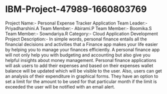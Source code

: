 # IBM-Project-47989-1660803769
 Project Name:- Personal Expense Tracker Application
 Team Leader:- Priyadharshini.A
 Team Member:- Abirami.P
 Team Member:- Boomika.S
 Team Member:- Sowndariya.R
 Category:- Cloud Application Development
 Project Description:-
      In simple words, personal finance entails all the financial decisions and activities that a Finance app makes your life easier by helping you to manage your finances efficiently. A personal finance app will not only help you with budgeting and accounting but also give you helpful insights about money management.
Personal finance applications will ask users to add their expenses and based on their expenses wallet balance will be updated which will be visible to the user. Also, users can get an analysis of their expenditure in graphical forms. They have an option to set a limit for the amount to be used for that particular month if the limit is exceeded the user will be notified with an email alert.
